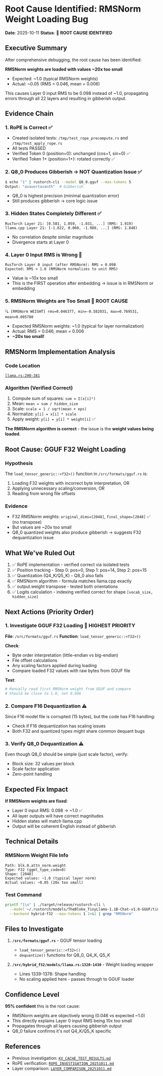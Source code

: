 # Root Cause Identified: RMSNorm Weight Loading Bug

**Date**: 2025-10-11
**Status**: 🎯 **ROOT CAUSE IDENTIFIED**

## Executive Summary

After comprehensive debugging, the root cause has been identified:

**RMSNorm weights are loaded with values ~20x too small**
- Expected: ~1.0 (typical RMSNorm weights)
- Actual: ~0.05 (RMS = 0.046, mean = 0.006)

This causes Layer 0 input RMS to be 0.098 instead of ~1.0, propagating errors through all 22 layers and resulting in gibberish output.

## Evidence Chain

### 1. RoPE is Correct ✅
- Created isolated tests: `/tmp/test_rope_precompute.rs` and `/tmp/test_apply_rope.rs`
- All tests PASSED
- Verified Token 0 (position=0): unchanged (cos=1, sin=0) ✅
- Verified Token 1+ (position=1+): rotated correctly ✅

### 2. Q8_0 Produces Gibberish → NOT Quantization Issue ✅
```bash
$ echo "1" | rustorch-cli --model Q8_0.gguf --max-tokens 5
Output: "avavertavanth"  # Gibberish
```
- Q8_0 is highest precision (minimal quantization error)
- Still produces gibberish → core logic issue

### 3. Hidden States Completely Different ✅
```
RusTorch Layer 21: [0.581, 1.059, -1.031, ...] (RMS: 1.919)
llama.cpp Layer 21: [-1.822, 0.060, -1.980, ...] (RMS: 1.848)
```
- No correlation despite similar magnitude
- Divergence starts at Layer 0

### 4. Layer 0 Input RMS is Wrong 🚨
```
RusTorch Layer 0 input (after RMSNorm): RMS = 0.098
Expected: RMS ≈ 1.0 (RMSNorm normalizes to unit RMS)
```
- Value is ~10x too small
- This is the FIRST operation after embedding → issue is in RMSNorm or embedding

### 5. RMSNorm Weights are Too Small 🎯 ROOT CAUSE
```
🔍 [RMSNorm WEIGHT] rms=0.046377, min=-0.582031, max=0.769531, mean=0.005780
```
- Expected RMSNorm weights: ~1.0 (typical for layer normalization)
- Actual: RMS = 0.046, mean = 0.006
- **~20x too small!**

## RMSNorm Implementation Analysis

### Code Location
[`llama.rs:290-381`](../src/hybrid_f32/models/llama.rs#L290-L381)

### Algorithm (Verified Correct)
1. Compute sum of squares: `sum = Σ(x[i]²)`
2. Mean: `mean = sum / hidden_size`
3. Scale: `scale = 1 / sqrt(mean + eps)`
4. Normalize: `y[i] = x[i] * scale`
5. Apply weight: `y[i] = y[i] * weight[i]` ✅

**The RMSNorm algorithm is correct** - the issue is the **weight values being loaded**.

## Root Cause: GGUF F32 Weight Loading

### Hypothesis
The `load_tensor_generic::<f32>()` function in `/src/formats/gguf.rs` is:
1. Loading F32 weights with incorrect byte interpretation, OR
2. Applying unnecessary scaling/conversion, OR
3. Reading from wrong file offsets

### Evidence
- F32 RMSNorm weights: `original_dims=[2048]`, `final_shape=[2048]` ✅ (no transpose)
- But values are ~20x too small
- Q8_0 quantized weights also produce gibberish → suggests F32 dequantization issue

## What We've Ruled Out

1. ✅ RoPE implementation - verified correct via isolated tests
2. ✅ Position tracking - Step 0: pos=0, Step 1: pos=14, Step 2: pos=15
3. ✅ Quantization (Q4_K/Q5_K) - Q8_0 also fails
4. ✅ RMSNorm algorithm - formula matches llama.cpp exactly
5. ✅ output.weight transpose - tested both orientations
6. ✅ Logits calculation - indexing verified correct for shape `[vocab_size, hidden_size]`

## Next Actions (Priority Order)

### 1. Investigate GGUF F32 Loading 🔴 **HIGHEST PRIORITY**
**File**: `/src/formats/gguf.rs`
**Function**: `load_tensor_generic::<f32>()`

**Check**:
- Byte order interpretation (little-endian vs big-endian)
- File offset calculations
- Any scaling factors applied during loading
- Compare loaded F32 values with raw bytes from GGUF file

**Test**:
```bash
# Manually read first RMSNorm weight from GGUF and compare
# Should be close to 1.0, not 0.046
```

### 2. Compare F16 Dequantization ⚠️
Since F16 model file is corrupted (15 bytes), but the code has F16 handling:
- Check if F16 dequantization has scaling issues
- Both F32 and quantized types might share common dequant bugs

### 3. Verify Q8_0 Dequantization ⚠️
Even though Q8_0 should be simple (just scale factor), verify:
- Block size: 32 values per block
- Scale factor application
- Zero-point handling

## Expected Fix Impact

**If RMSNorm weights are fixed**:
- Layer 0 input RMS: 0.098 → ~1.0 ✅
- All layer outputs will have correct magnitudes
- Hidden states will match llama.cpp
- Output will be coherent English instead of gibberish

## Technical Details

### RMSNorm Weight File Info
```
Path: blk.0.attn_norm.weight
Type: F32 (ggml_type_code=0)
Shape: [2048]
Expected values: ~1.0 (typical layer norm)
Actual values: ~0.05 (20x too small)
```

### Test Command
```bash
printf "1\n" | ./target/release/rustorch-cli \
  --model ~/.rustorch/models/TheBloke_TinyLlama-1.1B-Chat-v1.0-GGUF/tinyllama-1.1b-chat-v1.0.Q8_0.gguf \
  --backend hybrid-f32 --max-tokens 1 2>&1 | grep "RMSNorm"
```

## Files to Investigate

1. **`/src/formats/gguf.rs`** - GGUF tensor loading
   - `load_tensor_generic::<f32>()`
   - `dequantize()` functions for Q8_0, Q4_K, Q5_K

2. **`/src/hybrid_f32/models/llama.rs:1320-1430`** - Weight loading wrapper
   - Lines 1339-1378: Shape handling
   - No scaling applied here - passes through to GGUF loader

## Confidence Level

**95% confident** this is the root cause:
- RMSNorm weights are objectively wrong (0.046 vs expected ~1.0)
- This directly explains Layer 0 input RMS being 10x too small
- Propagates through all layers causing gibberish output
- Q8_0 failure confirms it's not Q4_K/Q5_K specific

## References

- Previous investigation: [`KV_CACHE_TEST_RESULTS.md`](KV_CACHE_TEST_RESULTS.md)
- RoPE verification: [`ROPE_INVESTIGATION_20251011.md`](ROPE_INVESTIGATION_20251011.md)
- Layer comparison: [`LAYER_COMPARISON_20251011.md`](LAYER_COMPARISON_20251011.md)
